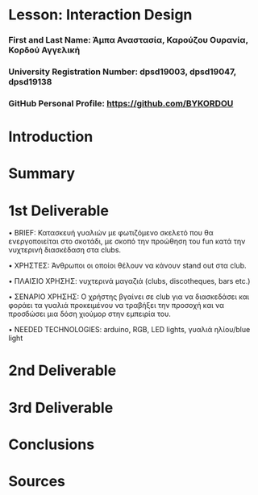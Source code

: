 # Lesson: Interaction Design

### First and Last Name: Άμπα Αναστασία, Καρούζου Ουρανία, Κορδού Αγγελική
### University Registration Number: dpsd19003, dpsd19047, dpsd19138
### GitHub Personal Profile: https://github.com/BYKORDOU

# Introduction

# Summary


# 1st Deliverable

• BRIEF: 
Κατασκευή γυαλιών με φωτιζόμενο σκελετό που θα ενεργοποιείται στο σκοτάδι, με σκοπό την προώθηση του fun κατά την νυχτερινή διασκέδαση στα clubs.

• ΧΡΗΣΤΕΣ: 
Άνθρωποι οι οποίοι θέλουν να κάνουν stand out στα club.

• ΠΛΑΙΣΙΟ ΧΡΗΣΗΣ:
νυχτερινά μαγαζιά (clubs, discotheques, bars etc.)

• ΣΕΝΑΡΙΟ ΧΡΗΣΗΣ:
O χρήστης βγαίνει σε club για να διασκεδάσει και φοράει τα γυαλιά προκειμένου να τραβήξει την προσοχή και να  προσδώσει μια δόση χιούμορ στην εμπειρία του.

•	NEEDED TECHNOLOGIES:
arduino, RGB, LED lights, γυαλιά ηλίου/blue light

# 2nd Deliverable


# 3rd Deliverable 


# Conclusions


# Sources
